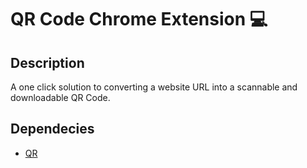 # QR Code Chrome Extension 💻

## Description

 A one click solution to converting a website URL into a scannable and downloadable QR Code.

## Dependecies
 * [QR](https://github.com/davidshimjs/qrcodejs)
